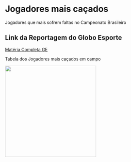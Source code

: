 # Jogadores mais caçados
Jogadores que mais sofrem faltas no Campeonato Brasileiro

## Link da Reportagem do Globo Esporte
[Matéria Completa GE](https://ge.globo.com/futebol/times/corinthians/noticia/2022/05/31/mais-cacado-do-corinthians-willian-sofre-com-faltas-no-brasileirao.ghtml)

Tabela dos Jogadores mais caçados em campo

<img src="https://user-images.githubusercontent.com/106559257/171309747-f72839cd-9192-420b-9af6-b9d7d6d84d36.png" width="300px" />
</div>
